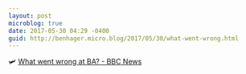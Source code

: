 ```yaml
---
layout: post
microblog: true
date: 2017-05-30 04:29 -0400
guid: http://benhager.micro.blog/2017/05/30/what-went-wrong.html
---
```

🛩 [What went wrong at BA? - BBC News](http://www.bbc.com/news/business-40082631)
